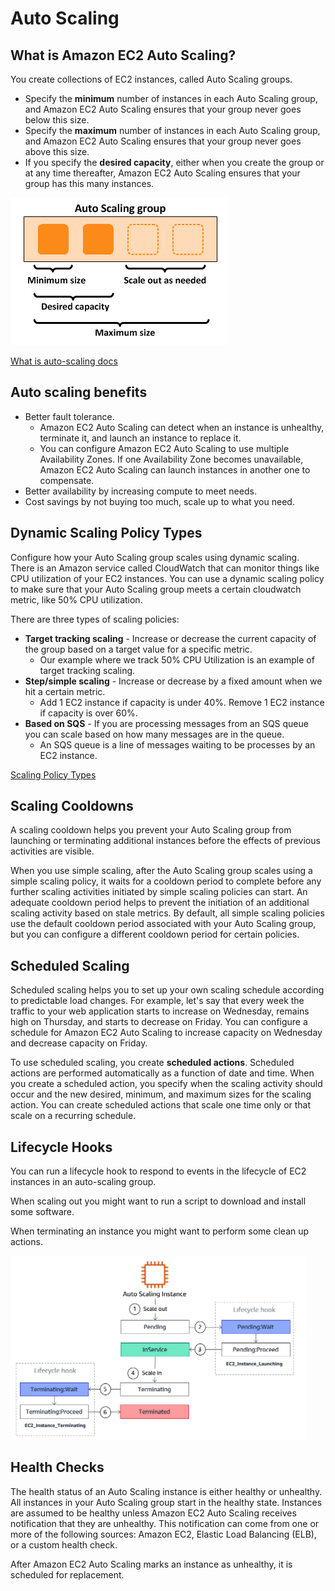 # Auto Scaling

## What is Amazon EC2 Auto Scaling?

You create collections of EC2 instances, called Auto Scaling groups. 

* Specify the **minimum** number of instances in each Auto Scaling group, and Amazon EC2 Auto Scaling ensures that your group never goes below this size. 
* Specify the **maximum** number of instances in each Auto Scaling group, and Amazon EC2 Auto Scaling ensures that your group never goes above this size. 
* If you specify the **desired capacity**, either when you create the group or at any time thereafter, Amazon EC2 Auto Scaling ensures that your group has this many instances.

![Diagram of auto-scaling group](/source/images/asg.png)

[What is auto-scaling docs](https://docs.aws.amazon.com/autoscaling/ec2/userguide/what-is-amazon-ec2-auto-scaling.html)

## Auto scaling benefits

* Better fault tolerance. 
  * Amazon EC2 Auto Scaling can detect when an instance is unhealthy, terminate it, and launch an instance to replace it. 
  * You can configure Amazon EC2 Auto Scaling to use multiple Availability Zones. If one Availability Zone becomes unavailable, Amazon EC2 Auto Scaling can launch instances in another one to compensate.
* Better availability by increasing compute to meet needs.
* Cost savings by not buying too much, scale up to what you need.

## Dynamic Scaling Policy Types

Configure how your Auto Scaling group scales using dynamic scaling. There is an Amazon service called CloudWatch that can monitor things like CPU utilization of your EC2 instances. You can use a dynamic scaling policy to make sure that your Auto Scaling group meets a certain cloudwatch metric, like 50% CPU utilization.

There are three types of scaling policies:

* **Target tracking scaling** - Increase or decrease the current capacity of the group based on a target value for a specific metric.
  * Our example where we track 50% CPU Utilization is an example of target tracking scaling.
* **Step/simple scaling** - Increase or decrease by a fixed amount when we hit a certain metric.
  * Add 1 EC2 instance if capacity is under 40%. Remove 1 EC2 instance if capacity is over 60%.
* **Based on SQS** - If you are processing messages from an SQS queue you can scale based on how many messages are in the queue.
  * An SQS queue is a line of messages waiting to be processes by an EC2 instance.

[Scaling Policy Types](https://docs.aws.amazon.com/autoscaling/ec2/userguide/as-scale-based-on-demand.html#as-scaling-types)

## Scaling Cooldowns

A scaling cooldown helps you prevent your Auto Scaling group from launching or terminating additional instances before the effects of previous activities are visible.

When you use simple scaling, after the Auto Scaling group scales using a simple scaling policy, it waits for a cooldown period to complete before any further scaling activities initiated by simple scaling policies can start. An adequate cooldown period helps to prevent the initiation of an additional scaling activity based on stale metrics. By default, all simple scaling policies use the default cooldown period associated with your Auto Scaling group, but you can configure a different cooldown period for certain policies.

## Scheduled Scaling

Scheduled scaling helps you to set up your own scaling schedule according to predictable load changes. For example, let's say that every week the traffic to your web application starts to increase on Wednesday, remains high on Thursday, and starts to decrease on Friday. You can configure a schedule for Amazon EC2 Auto Scaling to increase capacity on Wednesday and decrease capacity on Friday.

To use scheduled scaling, you create **scheduled actions**. Scheduled actions are performed automatically as a function of date and time. When you create a scheduled action, you specify when the scaling activity should occur and the new desired, minimum, and maximum sizes for the scaling action. You can create scheduled actions that scale one time only or that scale on a recurring schedule.

## Lifecycle Hooks

You can run a lifecycle hook to respond to events in the lifecycle of EC2 instances in an auto-scaling group. 

When scaling out you might want to run a script to download and install some software.

When terminating an instance you might want to perform some clean up actions.

![ASG Lifecycle Hooks](/source/images/asg-lifecycle.png)

## Health Checks

The health status of an Auto Scaling instance is either healthy or unhealthy. All instances in your Auto Scaling group start in the healthy state. Instances are assumed to be healthy unless Amazon EC2 Auto Scaling receives notification that they are unhealthy. This notification can come from one or more of the following sources: Amazon EC2, Elastic Load Balancing (ELB), or a custom health check.

After Amazon EC2 Auto Scaling marks an instance as unhealthy, it is scheduled for replacement.

